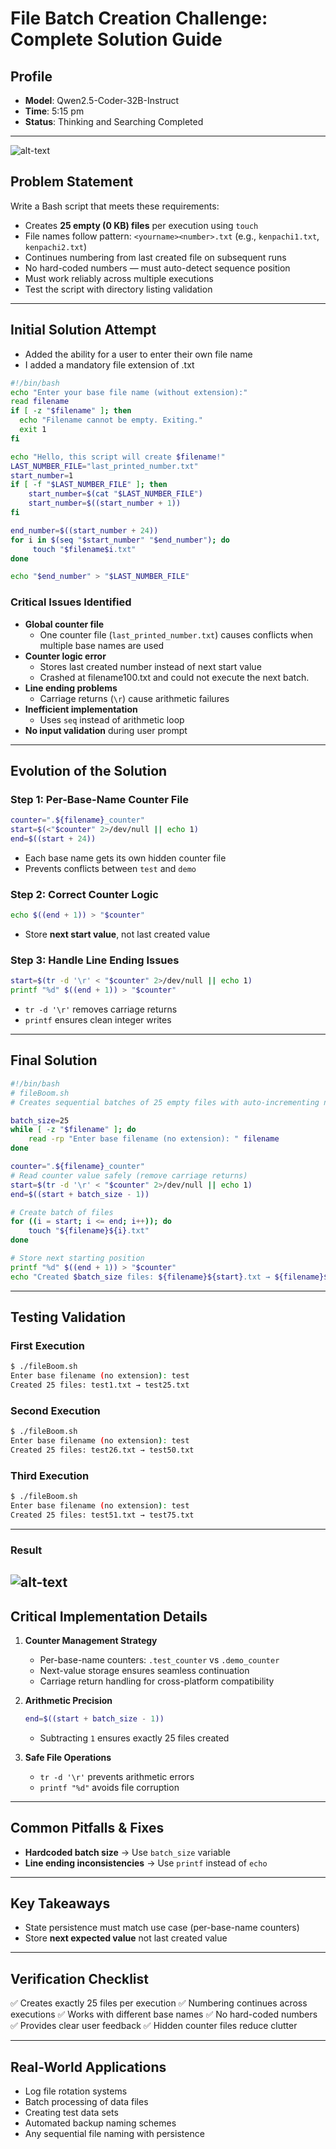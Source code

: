 # File Batch Creation Challenge: Complete Solution Guide


## Profile
- **Model**: Qwen2.5-Coder-32B-Instruct
- **Time**: 5:15 pm
- **Status**: Thinking and Searching Completed

---
![alt-text](../../../assets/challenge_file_script.png)
## Problem Statement
Write a Bash script that meets these requirements:

- Creates **25 empty (0 KB) files** per execution using `touch`
- File names follow pattern: `<yourname><number>.txt` (e.g., `kenpachi1.txt`, `kenpachi2.txt`)
- Continues numbering from last created file on subsequent runs
- No hard-coded numbers — must auto-detect sequence position
- Must work reliably across multiple executions
- Test the script with directory listing validation

---

## Initial Solution Attempt
- Added the ability for a user to enter their own file name
- I added a mandatory file extension of .txt

```bash
#!/bin/bash
echo "Enter your base file name (without extension):"
read filename
if [ -z "$filename" ]; then
  echo "Filename cannot be empty. Exiting."
  exit 1
fi

echo "Hello, this script will create $filename!"
LAST_NUMBER_FILE="last_printed_number.txt"
start_number=1
if [ -f "$LAST_NUMBER_FILE" ]; then
    start_number=$(cat "$LAST_NUMBER_FILE")
    start_number=$((start_number + 1))
fi

end_number=$((start_number + 24))
for i in $(seq "$start_number" "$end_number"); do
     touch "$filename$i.txt"
done

echo "$end_number" > "$LAST_NUMBER_FILE"
```

### Critical Issues Identified
- **Global counter file**
  - One counter file (`last_printed_number.txt`) causes conflicts when multiple base names are used
- **Counter logic error**
  - Stores last created number instead of next start value
  - Crashed at filename100.txt and could not execute the next batch.
- **Line ending problems**
  - Carriage returns (`\r`) cause arithmetic failures
- **Inefficient implementation**
  - Uses `seq` instead of arithmetic loop
- **No input validation** during user prompt



---

## Evolution of the Solution

### Step 1: Per-Base-Name Counter File
```bash
counter=".${filename}_counter"
start=$(<"$counter" 2>/dev/null || echo 1)
end=$((start + 24))
```
- Each base name gets its own hidden counter file
- Prevents conflicts between `test` and `demo`

### Step 2: Correct Counter Logic
```bash
echo $((end + 1)) > "$counter"
```
- Store **next start value**, not last created value

### Step 3: Handle Line Ending Issues
```bash
start=$(tr -d '\r' < "$counter" 2>/dev/null || echo 1)
printf "%d" $((end + 1)) > "$counter"
```
- `tr -d '\r'` removes carriage returns
- `printf` ensures clean integer writes

---

## Final Solution
```bash
#!/bin/bash
# fileBoom.sh
# Creates sequential batches of 25 empty files with auto-incrementing numbers

batch_size=25
while [ -z "$filename" ]; do
    read -rp "Enter base filename (no extension): " filename
done

counter=".${filename}_counter"
# Read counter value safely (remove carriage returns)
start=$(tr -d '\r' < "$counter" 2>/dev/null || echo 1)
end=$((start + batch_size - 1))

# Create batch of files
for ((i = start; i <= end; i++)); do
    touch "${filename}${i}.txt"
done

# Store next starting position
printf "%d" $((end + 1)) > "$counter"
echo "Created $batch_size files: ${filename}${start}.txt → ${filename}${end}.txt"
```

---

## Testing Validation

### First Execution
```bash
$ ./fileBoom.sh
Enter base filename (no extension): test
Created 25 files: test1.txt → test25.txt
```

### Second Execution
```bash
$ ./fileBoom.sh
Enter base filename (no extension): test
Created 25 files: test26.txt → test50.txt
```

### Third Execution
```bash
$ ./fileBoom.sh
Enter base filename (no extension): test
Created 25 files: test51.txt → test75.txt
```

---
### Result
![alt-text](../../../assets/challenge_file_script_result.png)
---

## Critical Implementation Details

1. **Counter Management Strategy**
   - Per-base-name counters: `.test_counter` vs `.demo_counter`
   - Next-value storage ensures seamless continuation
   - Carriage return handling for cross-platform compatibility

2. **Arithmetic Precision**
   ```bash
   end=$((start + batch_size - 1))
   ```
   - Subtracting `1` ensures exactly 25 files created

3. **Safe File Operations**
   - `tr -d '\r'` prevents arithmetic errors
   - `printf "%d"` avoids file corruption

---

## Common Pitfalls & Fixes

- **Hardcoded batch size** → Use `batch_size` variable
- **Line ending inconsistencies** → Use `printf` instead of `echo`

---

## Key Takeaways
- State persistence must match use case (per-base-name counters)
- Store **next expected value** not last created value
---

## Verification Checklist
✅ Creates exactly 25 files per execution
✅ Numbering continues across executions
✅ Works with different base names
✅ No hard-coded numbers
✅ Provides clear user feedback
✅ Hidden counter files reduce clutter

---

## Real-World Applications
- Log file rotation systems
- Batch processing of data files
- Creating test data sets
- Automated backup naming schemes
- Any sequential file naming with persistence
